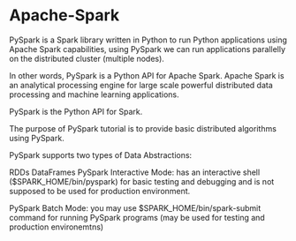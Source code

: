 # Apache-Spark
PySpark is a Spark library written in Python to run Python applications using Apache Spark capabilities, using PySpark we can run applications parallelly on the distributed cluster (multiple nodes).

In other words, PySpark is a Python API for Apache Spark. Apache Spark is an analytical processing engine for large scale powerful distributed data processing and machine learning applications.
 
PySpark is the Python API for Spark.

The purpose of PySpark tutorial is to provide basic distributed algorithms using PySpark.

PySpark supports two types of Data Abstractions:

RDDs
DataFrames
PySpark Interactive Mode: has an interactive shell ($SPARK_HOME/bin/pyspark) for basic testing and debugging and is not supposed to be used for production environment.

PySpark Batch Mode: you may use $SPARK_HOME/bin/spark-submit command for running PySpark programs (may be used for testing and production environemtns)

